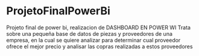 # ProjetoFinalPowerBi
Projeto final de power bi, realizacion de  DASHBOARD EN POWER WI
Trata sobre una pequeña base de datos de piezas y proveedores de una empresa, en la cual se quiere analizar para determinar cual proveedor ofrece el mejor  precio y analisar las copras realizadas a estos proveedores
